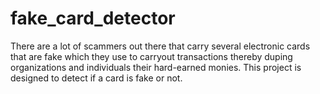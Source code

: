 # fake_card_detector
There are a lot of scammers out there that carry several electronic cards that are fake which they use to carryout transactions thereby duping organizations and individuals their hard-earned monies. This project is designed to detect if a card is fake or not.
